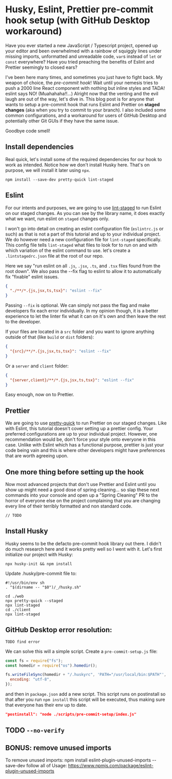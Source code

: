 # Husky, Eslint, Prettier pre-commit hook setup (with GitHub Desktop workaround)

Have you ever started a new JavaScript / Typescript project, opened up your editor and been overwhelmed with a rainbow of squiggly lines under missing imports, unformatted and unreadable code, `var`s instead of `let` or `const` everywhere? Have you tried preaching the benefits of Eslint and Prettier seemingly to closed ears?

I've been here many times, and sometimes you just have to fight back. My weapon of choice, the _pre-commit hook_! Wait until your nemesis tries to push a 2000 line React component with nothing but inline styles and TADA! eslint says NO! (Muahahaha!!...) Alright now that the venting and the evil laugh are out of the way, let's dive in. This blog post is for anyone that wants to setup a pre-commit hook that runs Eslint and Prettier on **staged changes** (aka when you try to commit to your branch). I also included some common configurations, and a workaround for users of GitHub Desktop and potentially other Git GUIs if they have the same issue.

Goodbye code smell!

## Install dependencies

Real quick, let's install some of the required dependencies for our hook to work as intended. Notice how we don't install Husky here. That's on purpose, we will install it later using `npx`.

```bsh
npm install --save-dev pretty-quick lint-staged
```

## Eslint

For our intents and purposes, we are going to use [lint-staged](https://github.com/okonet/lint-staged) to run Eslint on our staged changes. As you can see by the library name, it does exactly what we want, run eslint on `staged` changes only.

I won't go into detail on creating an eslint configuration file (`eslintrc.js` or such) as that is not a part of this tutorial and up to your individual project. We do however need a new configuration file for `lint-staged` specifically. This config file tells `lint-staged` what files to look for to run on and with which variation of the eslint command to use. let's create a `.lintstagedrc.json` file at the root of our repo.

Here we say "run eslint on all `.js`, `.jsx`, `.ts`, and `.tsx` files found from the root down". We also pass the --fix flag to eslint to allow it to automatically fix "fixable" eslint issues.

```json
{
  "./**/*.{js,jsx,ts,tsx}": "eslint --fix"
}
```

Passing `--fix` is optional. We can simply not pass the flag and make developers fix each error individually. In my opinion though, it is a better experience to let the linter fix what it can on it's own and then leave the rest to the developer.

If your files are located in a `src` folder and you want to ignore anything outside of that (like `build` or `dist` folders):

```json
{
  "{src}/**/*.{js,jsx,ts,tsx}": "eslint --fix"
}
```

Or a `server` and `client` folder:

```json
{
  "{server,client}/**/*.{js,jsx,ts,tsx}": "eslint --fix"
}
```

Easy enough, now on to Prettier.

## Prettier

We are going to use [pretty-quick](https://github.com/azz/pretty-quick) to run Prettier on our staged changes. Like with Eslint, this tutorial doesn't cover setting up a prettier config. Your preferred configurations are up to your individual project. However, one recommendation would be, don't force your style onto everyone in this case. Unlike with Eslint which has a functional purpose, prettier is just your code being vain and this is where other developers might have preferences that are worth agreeing upon.

## One more thing before setting up the hook

Now most advanced projects that don't use Prettier and Eslint until you show up might need a good dose of spring cleaning... so slap these next commands into your console and open up a "Spring Cleaning" PR to the horror of everyone else on the project complaining that you are changing every line of their terribly formatted and non standard code.

```bsh
// TODO

```

## Install Husky

Husky seems to be the defacto pre-commit hook library out there. I didn't do much research here and it works pretty well so I went with it. Let's first initialize our project with Husky:

```bsh
npx husky-init && npm install
```

Update .husky/pre-commit file to:

```bsh
#!/usr/bin/env sh
. "$(dirname -- "$0")/_/husky.sh"

cd ./web
npx pretty-quick --staged
npx lint-staged
cd ./client
npx lint-staged
```

## GitHub Desktop error resolution:

```
TODO find error
```

We can solve this will a simple script. Create a `pre-commit-setup.js` file:

```js
const fs = require("fs");
const homedir = require("os").homedir();

fs.writeFileSync(homedir + "/.huskyrc", 'PATH="/usr/local/bin:$PATH"', {
  encoding: "utf-8",
});
```

and then in `package.json` add a new script. This script runs on postinstall so that after you run `npm install` this script will be executed, thus making sure that everyone has their env up to date.

```json
"postinstall": "node ./scripts/pre-commit-setup/index.js"
```

## TODO `--no-verify`

## BONUS: remove unused imports

To remove unused imports:
npm install eslint-plugin-unused-imports --save-dev
follow all of Usage: https://www.npmjs.com/package/eslint-plugin-unused-imports
